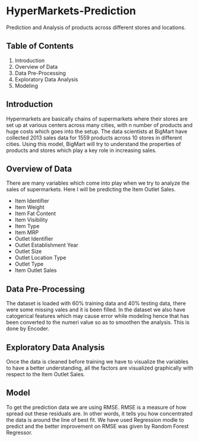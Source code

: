 # HyperMarkets-Prediction
Prediction and Analysis of products across different stores and locations.

## Table of Contents

1. Introduction
2. Overview of Data
3. Data Pre-Processing
4. Exploratory Data Analysis
5. Modeling

## Introduction
Hypermarkets are basically chains of supermarkets where their stores are set up at various centers across many cities, with n number of products and huge costs which goes into the setup. The data scientists at BigMart have collected 2013 sales data for 1559 products across 10 stores in different cities. Using this model, BigMart will try to understand the properties of products and stores which play a key role in increasing sales.

## Overview of Data
There are many variables which come into play when we try to analyze the sales of supermarkets. Here I will be predicting the Item Outlet Sales. 

- Item Identifier
- Item Weight
- Item Fat Content
- Item Visibility
- Item Type
- Item MRP
- Outlet Identifier
- Outlet Establishment Year
- Outlet Size
- Outlet Location Type
- Outlet Type
- Item Outlet Sales

## Data Pre-Processing

The dataset is loaded with 60% training data and 40% testing data, there were some missing vales and it is been filled. In the dataset we also have catogerical features which may cause error while modeling hence that has been converted to the numeri value so as to smoothen the analysis. This is done by Encoder.

## Exploratory Data Analysis

Once the data is cleaned before training we have to visualize the variables to have a better understanding, all the factors are visualized graphically with respect to the Item Outlet Sales.

## Model

To get the prediction data we are using RMSE. RMSE is a measure of how spread out these residuals are. In other words, it tells you how concentrated the data is around the line of best fit. We have used Regression modle to predict and the better improvement on RMSE was given by Random Forest Regressor.
